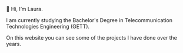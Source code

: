 👋 Hi, I’m Laura.

I am currently studying the Bachelor's Degree in Telecommunication Technologies Engineering (GETT).

On this website you can see some of the projects I have done over the years.


<!---
lauraglemos/lauraglemos is a ✨ special ✨ repository because its `README.md` (this file) appears on your GitHub profile.
You can click the Preview link to take a look at your changes.
--->
